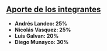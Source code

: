 ## <ins>Aporte de los integrantes</ins>
- **Andrés Landeo: 25%**
- **Nicolás Vasquez: 25%**
- **Luis Galvan: 20%**
- **Diego Munayco: 30%**